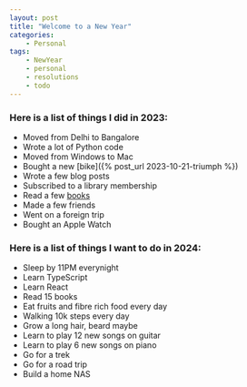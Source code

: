 ```yaml
---
layout: post
title: "Welcome to a New Year"
categories:
    - Personal
tags:
    - NewYear
    - personal
    - resolutions
    - todo
---
```


### Here is a list of things I did in 2023:

- Moved from Delhi to Bangalore
- Wrote a lot of Python code
- Moved from Windows to Mac
- Bought a new [bike]({% post_url 2023-10-21-triumph %})
- Wrote a few blog posts
- Subscribed to a library membership
- Read a few [books](https://www.goodreads.com/user_challenges/38641524)
- Made a few friends
- Went on a foreign trip
- Bought an Apple Watch

### Here is a list of things I want to do in 2024:

- Sleep by 11PM everynight
- Learn TypeScript
- Learn React
- Read 15 books
- Eat fruits and fibre rich food every day
- Walking 10k steps every day
- Grow a long hair, beard maybe
- Learn to play 12 new songs on guitar
- Learn to play 6 new songs on piano
- Go for a trek
- Go for a road trip
- Build a home NAS
